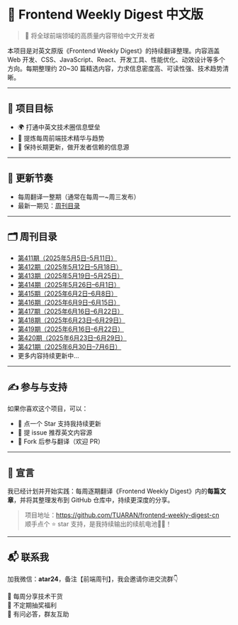 # 🧭 Frontend Weekly Digest 中文版

> 📘 将全球前端领域的高质量内容带给中文开发者

本项目是对英文原版《Frontend Weekly Digest》的持续翻译整理。内容涵盖 Web 开发、CSS、JavaScript、React、开发工具、性能优化、动效设计等多个方向。每期整理约 20~30 篇精选内容，力求信息密度高、可读性强、技术趋势清晰。

---

## 📌 项目目标

- 🌍 打通中英文技术圈信息壁垒
- 🧠 提炼每周前端技术精华与趋势
- 🔁 保持长期更新，做开发者信赖的信息源

---

## 📅 更新节奏

- 每周翻译一整期（通常在每周一~周三发布）
- 最新一期见：[周刊目录](#周刊目录)

---

## 🗂️ 周刊目录

- [第411期（2025年5月5日–5月11日）](./issues/411.md)
- [第412期（2025年5月12日–5月18日）](./issues/412.md)
- [第413期（2025年5月19日–5月25日）](./issues/413.md)
- [第414期（2025年5月26日–6月1日）](./issues/414.md)
- [第415期（2025年6月2日–6月8日）](./issues/415.md)
- [第416期（2025年6月9日–6月15日）](./issues/416.md)
- [第417期（2025年6月16日–6月22日）](./issues/417.md)
- [第418期（2025年6月23日–6月29日）](./issues/418.md)
- [第419期（2025年6月16日–6月22日）](./weekly/419/前端周刊第419期.md)
- [第420期（2025年6月23日–6月29日）](./weekly/420/前端周刊第420期.md)
- [第421期（2025年6月30日–7月6日）](./weekly/421/前端周刊第421期.md)
- 更多内容持续更新中...

---

## ✍️ 参与与支持

如果你喜欢这个项目，可以：

- 🌟 点一个 Star 支持我持续更新
- 📮 提 issue 推荐英文内容源
- 📝 Fork 后参与翻译（欢迎 PR）

---

## 📢 宣言

我已经计划并开始实践：每周逐期翻译《Frontend Weekly Digest》内的**每篇文章**，并将其整理发布到 GitHub 仓库中，持续更深度的分享。

> 项目地址：https://github.com/TUARAN/frontend-weekly-digest-cn  
> 顺手点个 ⭐️ star 支持，是我持续输出的续航电池🔋✨！

---

## 📬 联系我

加我微信：**atar24**，备注【前端周刊】，我会邀请你进交流群👇

🚀 每周分享技术干货  
🎁 不定期抽奖福利  
💬 有问必答，群友互助
